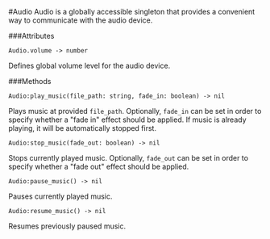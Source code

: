 #Audio
Audio is a globally accessible singleton that provides a convenient way to communicate with the audio device.


###Attributes

```
Audio.volume -> number
```

Defines global volume level for the audio device.


###Methods

```
Audio:play_music(file_path: string, fade_in: boolean) -> nil
```
Plays music at provided `file_path`. Optionally, `fade_in` can be set in order to specify whether a "fade in" effect should
be applied. If music is already playing, it will be automatically stopped first.

```
Audio:stop_music(fade_out: boolean) -> nil
```
Stops currently played music. Optionally, `fade_out` can be set in order to specify whether a "fade out" effect should be
applied.

```
Audio:pause_music() -> nil
```
Pauses currently played music.

```
Audio:resume_music() -> nil
```
Resumes previously paused music.